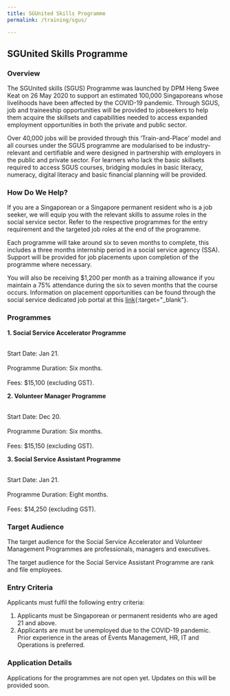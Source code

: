 ```yaml
---
title: SGUnited Skills Programme
permalink: /training/sgus/

---
```


## SGUnited Skills Programme

### Overview

The SGUnited skills (SGUS) Programme was launched by DPM Heng Swee Keat on 26 May 2020 to support an estimated 100,000 Singaporeans whose livelihoods have been affected by the COVID-19 pandemic. Through SGUS, job and traineeship opportunities will be provided to jobseekers to help them acquire the skillsets and capabilities needed to access expanded employment opportunities in both the private and public sector.

Over 40,000 jobs will be provided through this ‘Train-and-Place’ model and all courses under the SGUS programme are modularised to be industry-relevant and certifiable and were designed in partnership with employers in the public and private sector. For learners who lack the basic skillsets required to access SGUS courses, bridging modules in basic literacy, numeracy, digital literacy and basic financial planning will be provided.

### How Do We Help?

If you are a Singaporean or a Singapore permanent resident who is a job seeker, we will equip you with the relevant skills to assume roles in the social service sector. Refer to the respective programmes for the entry requirement and the targeted job roles at the end of the programme.

Each programme will take around six to seven months to complete, this includes a three months internship period in a social service agency (SSA). Support will be provided for job placements upon completion of the programme where necessary.   

You will also be receiving $1,200 per month as a training allowance if you maintain a 75% attendance during the six to seven months that the course occurs. Information on placement opportunities can be found through the social service dedicated job portal at this [link](https://www.ncss.gov.sg/Social-Service-Tribe/Careers/Careers-Guide){:target="_blank"}.

### Programmes

**1. Social Service Accelerator Programme**

<br> Start Date: Jan 21. <br/> 
<br> Programme Duration: Six months.<br/> 
<br> Fees: $15,100 (excluding GST). <br/> 

**2. Volunteer Manager Programme**

<br> Start Date: Dec 20. <br/> 
<br> Programme Duration: Six months. <br/> 
<br> Fees: $15,150 (excluding GST). <br/> 

**3. Social Service Assistant Programme**

<br> Start Date: Jan 21.<br/>
<br> Programme Duration: Eight months.<br/>
<br> Fees: $14,250 (excluding GST).<br/>

### Target Audience 

The target audience for the Social Service Accelerator and Volunteer Management Programmes are professionals, managers and executives. 

The target audience for the Social Service Assistant Programme are rank and file employees. 

### Entry Criteria 

Applicants must fulfil the following entry criteria:

1. Applicants must be Singaporean or permanent residents who are aged 21 and above.
2. Applicants are must be unemployed due to the COVID-19 pandemic. Prior experience in the areas of Events Management, HR, IT and Operations is preferred.

### Application Details

Applications for the programmes are not open yet. Updates on this will be provided soon. 


